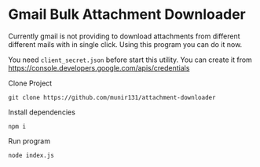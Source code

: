 # Gmail Bulk Attachment Downloader

Currently gmail is not providing to download attachments from different different mails with in single click. Using this program you can do it now.

You need `client_secret.json` before start this utility. You can create it from https://console.developers.google.com/apis/credentials

Clone Project

`git clone https://github.com/munir131/attachment-downloader`

Install dependencies

`npm i`

Run program

`node index.js`